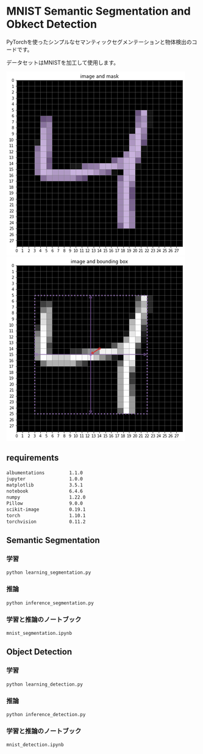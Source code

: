 # MNIST Semantic Segmentation and Obkect Detection

PyTorchを使ったシンプルなセマンティックセグメンテーションと物体検出のコードです。

データセットはMNISTを加工して使用します。

![](title_a.png)![](title_b.png)

## requirements

```
albumentations         1.1.0 
jupyter                1.0.0
matplotlib             3.5.1
notebook               6.4.6
numpy                  1.22.0
Pillow                 9.0.0
scikit-image           0.19.1
torch                  1.10.1
torchvision            0.11.2
```

## Semantic Segmentation

### 学習

```
python learning_segmentation.py
```

### 推論

```
python inference_segmentation.py
```

### 学習と推論のノートブック

```
mnist_segmentation.ipynb
```

## Object Detection

### 学習

```
python learning_detection.py
```

### 推論

```
python inference_detection.py
```

### 学習と推論のノートブック

```
mnist_detection.ipynb
```
